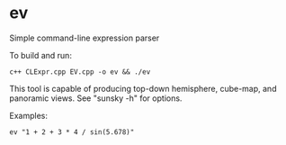 ev
==

Simple command-line expression parser

To build and run:

    c++ CLExpr.cpp EV.cpp -o ev && ./ev

This tool is capable of producing top-down hemisphere, cube-map, and panoramic
views. See "sunsky -h" for options. 

Examples:

    ev "1 + 2 + 3 * 4 / sin(5.678)"
